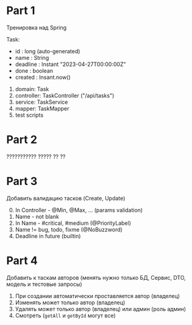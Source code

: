 # Part 1

Тренировка над Spring

Task:
- id : long (auto-generated)
- name : String
- deadline : Instant "2023-04-27T00:00:00Z"
- done : boolean
- created : Insant.now()


1. domain: Task
2. controller: TaskController ("/api/tasks")
3. service: TaskService
4. mapper: TaskMapper
5. test scripts


# Part 2


??????????? ????? ?? ??


# Part 3


Добавить валидацию тасков (Create, Update)


0. In Controller - @Min, @Max, ... (params validation)
1. Name - not blank
2. In Name - #critical, #medium (@PriorityLabel)
3. Name != bug, todo, fixme (@NoBuzzword)
4. Deadline in future (builtin)


# Part 4




Добавить к таскам авторов (менять нужно только БД, Сервис, DTO, модель и тестовые запросы)
1. При создании автоматически проставляется автор (владелец)
2. Изменять может только автор (владелец)
3. Удалять может только автор (владелец) или админ (роль админ)
4. Смотреть (`getAll` и `getById` могут все)




